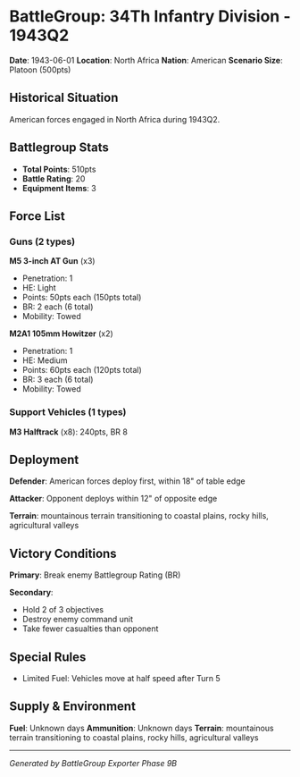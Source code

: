# BattleGroup: 34Th Infantry Division - 1943Q2

**Date**: 1943-06-01
**Location**: North Africa
**Nation**: American
**Scenario Size**: Platoon (500pts)

## Historical Situation

American forces engaged in North Africa during 1943Q2.

## Battlegroup Stats

- **Total Points**: 510pts
- **Battle Rating**: 20
- **Equipment Items**: 3

## Force List

### Guns (2 types)

**M5 3-inch AT Gun** (x3)
- Penetration: 1
- HE: Light
- Points: 50pts each (150pts total)
- BR: 2 each (6 total)
- Mobility: Towed

**M2A1 105mm Howitzer** (x2)
- Penetration: 1
- HE: Medium
- Points: 60pts each (120pts total)
- BR: 3 each (6 total)
- Mobility: Towed

### Support Vehicles (1 types)

**M3 Halftrack** (x8): 240pts, BR 8

## Deployment

**Defender**: American forces deploy first, within 18" of table edge

**Attacker**: Opponent deploys within 12" of opposite edge

**Terrain**: mountainous terrain transitioning to coastal plains, rocky hills, agricultural valleys

## Victory Conditions

**Primary**: Break enemy Battlegroup Rating (BR)

**Secondary**:
- Hold 2 of 3 objectives
- Destroy enemy command unit
- Take fewer casualties than opponent

## Special Rules

- Limited Fuel: Vehicles move at half speed after Turn 5

## Supply & Environment

**Fuel**: Unknown days
**Ammunition**: Unknown days
**Terrain**: mountainous terrain transitioning to coastal plains, rocky hills, agricultural valleys

---

*Generated by BattleGroup Exporter Phase 9B*
